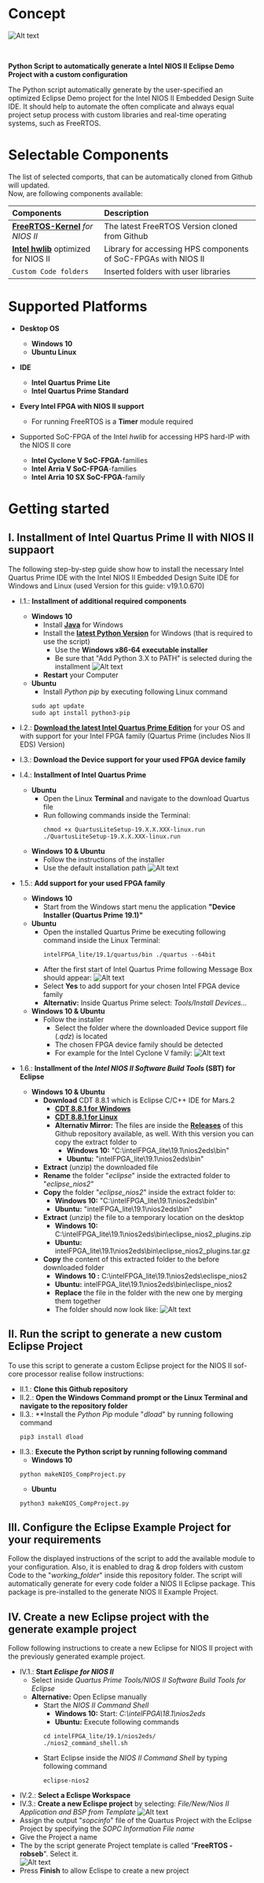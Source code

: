 # Concept

![Alt text](doc/Concept.png?raw=true "Concept illustration")

<br>

**Python Script to automatically generate a Intel NIOS II Eclipse Demo Project with a custom configuration**

The Python script automatically generate by the user-specified an optimized Eclipse Demo project for the Intel NIOS II Embedded Design Suite IDE.
It should help to automate the often complicate and always equal project setup process with custom libraries and real-time operating systems, such as FreeRTOS. 

# Selectable Components
The list of selected comports, that can be automatically cloned from Github will updated. <br>
Now, are following components available: 

| Components | Description
|:--|:--|
| [**FreeRTOS-Kernel**](https://github.com/FreeRTOS/FreeRTOS-Kernel) *for NIOS II*    | The latest FreeRTOS Version cloned from Github  |
| [**Intel hwlib**](https://github.com/robseb/hwlib) optimized for NIOS II    | Library for accessing HPS components of SoC-FPGAs with NIOS II |
|  `Custom Code folders` | Inserted folders with user libraries 

# Supported Platforms 

* **Desktop OS**
    * **Windows 10**
    * **Ubuntu Linux**
* **IDE**
    * **Intel Quartus Prime Lite**<!--  -->
    * **Intel Quartus Prime Standard**

* **Every Intel FPGA with NIOS II support**  
    * For running FreeRTOS is a **Timer** module required 

* Supported SoC-FPGA of the Intel *hwlib* for accessing HPS hard-IP with the NIOS II core
    * **Intel Cyclone V SoC-FPGA**-families 
    * **Intel Arria V SoC-FPGA**-families
    * **Intel Arria 10 SX SoC-FPGA**-family  

# Getting started
## I. Installment of Intel Quartus Prime II with NIOS II suppaort 
The following step-by-step guide show how to install the necessary Intel Quartus Prime IDE with the Intel NIOS II Embedded Design Suite IDE for Windows and Linux (used Version for this guide: v19.1.0.670)

* I.1.: **Installment of additional required components**
    * **Windows 10**
        * Install [**Java**](https://www.java.com/en/download/win10.jsp) for Windows 
        * Install the [**latest Python Version**](https://www.python.org/downloads/windows/) for Windows (that is required to use the script)
            * Use the **Windows x86-64 executable installer**
            * Be sure that "Add Python 3.X to PATH" is selected during the installment
                ![Alt text](doc/Screenshoot_PythonInstallment.png?raw=true "Screenshot of the Python installer")
        * **Restart** your Computer
    * **Ubuntu**
        * Install *Python pip* by executing following Linux command
        ````shell
        sudo apt update
        sudo apt install python3-pip
        ````

* I.2.: [**Download the latest Intel Quartus Prime Edition**](https://fpgasoftware.intel.com/?edition=lite) for your OS and with support for your Intel FPGA family (Quartus Prime (includes Nios II EDS) Version)
* I.3.: **Download the Device support for your used FPGA device family**
* I.4.: **Installment of Intel Quartus Prime**
    * **Ubuntu**
        * Open the Linux **Terminal** and navigate to the download Quartus file
        * Run following commands inside the Terminal: 
            ````shell
            chmod +x QuartusLiteSetup-19.X.X.XXX-linux.run
            ./QuartusLiteSetup-19.X.X.XXX-linux.run
            ````
    * **Windows 10 & Ubuntu**
        * Follow the instructions of the installer
        * Use the default installation path
        ![Alt text](doc/Screenshoot_installingQuartus.png?raw=true "Screenshot of the installing progress")

* 1.5.: **Add support for your used FPGA family**
    * **Windows 10** 
        *  Start from the Windows start menu the application **"Device Installer (Quartus Prime 19.1)"**  
    * **Ubuntu** 
        * Open the installed Quartus Prime be executing following command inside the Linux Terminal:
    	  ````shell
          intelFPGA_lite/19.1/quartus/bin ./quartus --64bit
          ````
        * After the first start of Intel Quartus Prime following Message Box should appear:
            ![Alt text](doc/QuartusMessageBox.png?raw=true "Screenshot of the message box")
        * Select **Yes** to add support for your chosen Intel FPGA device family
        * **Alternativ:** Inside Quartus Prime select: *Tools/Install Devices...* 
    * **Windows 10 & Ubuntu**
        * Follow the installer
            * Select the folder where the downloaded Device support file (*.qdz*) is located
            * The chosen FPGA device family should be detected 
            * For example for the Intel Cyclone V family:
                ![Alt text](doc/Screenshoot_DeviceSupport.png?raw=true "Screenshot of Device Support Installment")
* 1.6.: **Installment of the *Intel NIOS II Software Build Tools* (SBT) for Eclipse**
    * **Windows 10 & Ubuntu**
        * **Download** CDT 8.8.1 which is Eclipse C/C++ IDE for Mars.2
            * [**CDT 8.8.1 for Windows**](https://www.eclipse.org/downloads/download.php?file=/technology/epp/downloads/release/mars/2/eclipse-cpp-mars-2-win32-x86_64.zip)
            * [**CDT 8.8.1 for Linux**](https://www.eclipse.org/downloads/download.php?file=/technology/epp/downloads/release/mars/2/eclipse-cpp-mars-2-linux-gtk-x86_64.tar.gz)
            * **Alternativ Mirror:** The files are inside the [**Releases**](https://github.com/robseb/NIOSII_EclipseCompProject/releases) of this Github repository available, as well. With this version you can copy the extract folder to
                * **Windows 10:** "C:\intelFPGA_lite\19.1\nios2eds\bin"
                * **Ubuntu:**  "intelFPGA_lite\19.1\nios2eds\bin"
        * **Extract** (unzip) the downloaded file
        * **Rename** the folder "*eclipse*" inside the extracted folder to "*eclipse_nios2*"
        * **Copy** the folder "*eclipse_nios2*" inside the extract folder to:
            * **Windows 10:** "C:\intelFPGA_lite\19.1\nios2eds\bin"
            * **Ubuntu:**  "intelFPGA_lite\19.1\nios2eds\bin"
        * **Extract** (unzip) the file to a temporary location on the desktop 
            * **Windows 10:** C:\intelFPGA_lite\19.1\nios2eds\bin\eclipse_nios2_plugins.zip
             * **Ubuntu:** intelFPGA_lite\19.1\nios2eds\bin\eclipse_nios2_plugins.tar.gz
        * **Copy** the content of this extracted folder to the before downloaded folder 
            * **Windows 10 :** C:\intelFPGA_lite\19.1\nios2eds\eclispe_nios2
            * **Ubuntu:** intelFPGA_lite\19.1\nios2eds\bin\\eclispe_nios2
            * **Replace** the file in the folder with the new one by merging them together 
            * The folder should now look like:
                ![Alt text](doc/Screenshoot_ContentFolder.png?raw=true "Screenshot of the folder content")

## II. Run the script to generate a new custom Eclipse Project
To use this script to generate a custom Eclipse project for the NIOS II sof-core processor realise follow instructions:
* II.1.: **Clone this Github repository** 
* II.2.: **Open the Windows Command prompt or the Linux Terminal and navigate to the repository folder**
* II.3.: **Install the *Python Pip* module "*dload*" by running following command
    ````shell
    pip3 install dload
    ````
* II.3.: **Execute the Python script by running following command**
    * **Windows 10**
    ````shell
    python makeNIOS_CompProject.py        
    ```` 
    * **Ubuntu**
    ````shell
    python3 makeNIOS_CompProject.py        
    ```` 
## III. Configure the Eclipse Example Project for your requirements 
Follow the displayed instructions of the script to add the available module to your configuration. 
Also, it is enabled to drag & drop folders with custom Code to the "*working_folder*" inside this repository folder. The script will automatically generate for every code folder a NIOS II Eclipse package. This package is pre-installed to the generate NIOS II Example Project. 

## IV. Create a new Eclipse project with the generate example project
Follow following instructions to create a new Eclipse for NIOS II project with the previously generated example project. 
* IV.1.:  **Start *Eclispe for NIOS II*** 
    * Select inside *Quartus Prime* *Tools/NIOS II Software Build Tools for Eclipse*
    * **Alternative:** Open Eclipse manually  
        * Start the *NIOS II Command Shell*
            * **Windows 10:** Start: *C:\intelFPGA\18.1\nios2eds*
            * **Ubuntu:** Execute following commands
            ````shell  
            cd intelFPGA_lite/19.1/nios2eds/
            ./nios2_command_shell.sh
            ````
        * Start Eclipse inside the *NIOS II Command Shell* by typing following command
            ````shell
            eclipse-nios2
            ````
* IV.2.: **Select a Eclispe Workspace**
* IV.3.: **Create a new Eclispe project** by selecting: *File/New/Nios II Application and BSP from Template*
 ![Alt text](doc/ScreenshootEclipseConf.png?raw=true "Screenshot of the Eclipse project configuration")
 * Assign the output "*sopcinfo*" file of the Quartus Project with the Eclipse Project by specifying the *SOPC Information File name*
 * Give the Project a name
 * The by the script generate Project template is called "**FreeRTOS -robseb**". Select it.  
  ![Alt text](doc/ScreenshootEclipseProjectGenerate.png?raw=true "Screenshot of the Eclipse project configuration")
* Press **Finish** to allow Eclispe to create a new project
<br>
<br>
<br>
<br>

## V. Compile the Eclispe project 
## VI. Debug the Eclipse project

## VII. Example output of the Python script

````shell
    C:\Users\Robin\Documents\GitHub\NIOSII_EclipseCompProject>python makeNIOS_CompProject.py

    #############################################################################
    #                                                                            #
    #    ########   ######     ##    ##  #######   ######  ########  #######     #
    #    ##     ## ##    ##     ##  ##  ##     ## ##    ##    ##    ##     ##    #
    #    ##     ## ##            ####   ##     ## ##          ##    ##     ##    #
    #    ########   ######        ##    ##     ## ##          ##    ##     ##    #
    #    ##   ##         ##       ##    ##     ## ##          ##    ##     ##    #
    #    ##    ##  ##    ##       ##    ##     ## ##    ##    ##    ##     ##    #
    #    ##     ##  ######        ##     #######   ######     ##     #######     #
    #                                                                            #
    #       AUTOMATIC SCRIPT FOR GENERATING A ECLIPSE FOR NIOS II PROJECT        #
    #                    WITH CUSTOM COMPONENTS,OS AND HAL,...                   #
    #                                                                            #
    #               by Robin Sebastian (https://github.com/robseb)               #
    #                            Vers.: 1.007                                   #
    #                                                                            #
    ##############################################################################


    --> Find the System Platform
    --> Try to find the default Quartus installation path
            Following Quartus Installation Folder was found:
            C:\intelFPGA_lite\18.1

    --> Check that the script runs inside the Github folder

    --> Working Folder Name: working_folder


    ##############################################################################
    # -> Intel hwlib for using the peripheral HPS components  <- #
    # -> of the Cyclone and Arria SoC-FPGA with the NIOS II <- #
    #   1: Install the hwlib
    #   2: Do not pre-install the hwlib
    ------------------------------------------------------------------------------
    Q,C = abort execution
    --> Please chose with 1 or 2 = 2
    ---->Do not pre-install the hwlib

    =====================>>> Starting the generation... <<<====================

    --> FreeRTOS Version is already available
    --> Check if the FreeRTOS folders looks okay
        looks okay
    --> Remove support of diffrent compliers as GCC
    --> Allow only the folder "GCC" and "MemMang" inside /FreeRTOS-Kernel/portable
    --> Remove support of diffrent Platform as Intel NIOS II
    --> Remove vintage Memory Management

    ###############################################################################
    #                                                                              #
    #           OPTIONAL: ADD CUSTOM COMPONENTS TO THE PROJECT                     #
    #                                                                              #
    #  Add this point it is possible to generate for custom code a NIOS II Eclipse #
    #  component to add the code to the final NIOS II Eclipse HAL project          #
    #                                                                              #
    #  Copy a folder with the code to the working folder                           #
    #  for every folder will be a  NIOS II Eclipse component be generareted and    #
    #  it will be added to the final Demo project                                  #
    #                                                                              #
    #  Note: The folder name will be used as component name                        #
    ------------------------------------------------------------------------------
    # The working folder:                                                          #
    C:\Users\Robin\Documents\GitHub\NIOSII_EclipseCompProject\working_folder\
    ------------------------------------------------------------------------------
    Type anything to continue ...

    --> Detect added custom folders
        No Folders detect
    ------------------------------------------------------------------------------
    --> Coy additional files to the FreeRTOS folder
    --> Relace the port.c file with additional/port.c file
    --> Copy everything else to the FreeRTOS/portable/NIOS_RTOS_HAL folder
        Copy include files

    --> Remove old component folder: FreeRTOS
    --> Generate FreeRTOS Kernel code file structure and
        Copy the FreeRTOS Kernel to the Quartus Component folder
        CONTRIBUTING.md
        croutine.c
        event_groups.c
        GitHub-FreeRTOS-Kernel-Home.url
        History.txt
        include
        LICENSE.md
        list.c
        portable
        queue.c
        Quick_Start_Guide.url
        README.md
        SECURITY.md
        stream_buffer.c
        tasks.c
        timers.c

    --> Generate TCL component TCL script for the FreeRTOS Kernel
    --> Progress every file in folder structure "FreeRTOS"

        Folder: include
        Folder: portable
        Folder: source
        --> \source
        File: CONTRIBUTING.md
        File: croutine.c
        File: event_groups.c
        File: GitHub-FreeRTOS-Kernel-Home.url
        File: History.txt
        File: LICENSE.md
        File: list.c
        File: queue.c
        File: Quick_Start_Guide.url
        File: README.md
        File: SECURITY.md
        File: stream_buffer.c
        File: tasks.c
        File: timers.c
        <--
        Folder: include
        Folder: portable
        --> \portable
        Folder: GCC
        Folder: MemMang
        Folder: NIOS_RTOS_HAL
        File: readme.txt
        --> \portable\NIOS_RTOS_HAL
        File: alt_env_lock.c
        File: alt_exit.c
        File: alt_hooks.h
        File: alt_iic.c
        File: alt_irq_handler.c
        File: alt_legacy_irq.h
        File: alt_main.c
        File: alt_malloc_lock.c
        File: alt_sem.h
        File: alt_sem_freertos.h
        File: alt_tick.c
        <-- \portable
        Folder: GCC
        Folder: MemMang
        --> \portable\MemMang
        File: heap_3.c
        File: heap_4.c
        File: heap_5.c
        File: ReadMe.url
        <-- \portable
        Folder: GCC
        --> \portable\GCC
        Folder: NiosII
        --> \portable\GCC\NiosII
        File: port.c
        File: portmacro.h
        File: port_asm.S
        <-- \portable\GCC
        <-- \portable\GCC
        <<<<---- \include
        File: atomic.h
        File: croutine.h
        File: deprecated_definitions.h
        File: event_groups.h
        File: FreeRTOS.h
        File: FreeRTOSConfig.h
        File: list.h
        File: message_buffer.h
        File: mpu_prototypes.h
        File: mpu_wrappers.h
        File: portable.h
        File: projdefs.h
        File: queue.h
        File: semphr.h
        File: StackMacros.h
        File: stack_macros.h
        File: stdint.readme
        File: stream_buffer.h
        File: task.h
        File: timers.h
        <-- \include
        <<<<---- \include
        ==== File processing done ====

    --> Generate include folders for "FreeRTOS"
    Add include path: portable/NIOS_RTOS_HAL
    Add include path: portable/GCC/NiosII
    Add include path: include
    Generatation of TCL OS TCL script for FreeRTOS done

    --> Copy Demo files to the Quartus Example folder
    --> Remove old component folder: freertos_c1
    --> Generate XML Demo project template File
    --> Open the Intel NIOS II Command Shell

    --> Navigate to the Quartus Project Folder
    --> Generate now Eclipse for NIOS components by executing the TCL scripts
    ------------------------------------------------
    Altera Nios2 Command Shell [GCC 4]

    Version 18.1, Build 625
    ------------------------------------------------
    2020.06.03.18:07:12 Info: Doing: <b>ip-make-ipx --source-directory=. --output=components.ipx</b>
    2020.06.03.18:07:13 Info: Using factories: CuspFactory, ImportFactory, DSPBuilderFactory, JarFactory, TclModuleFactory, BeanElementFactory, PresetFactory, QsysFactory, IPXactBlackBoxFactory, EmbeddedSwTclDriverFactory
    2020.06.03.18:07:13 Info: (0) searching <b>C:/intelFPGA_lite/18.1/nios2eds/components/**/*</b> (command line switch)
    2020.06.03.18:07:13 Info: Loading altera_hal/altera_hal_sw.tcl
    2020.06.03.18:07:13 Info: Loading altera_hostfs/altera_hostfs_sw.tcl
    2020.06.03.18:07:13 Info: Loading altera_iniche/altera_iniche_sw.tcl
    2020.06.03.18:07:13 Info: Loading altera_nios2/altera_nios2_hal_sw.tcl
    2020.06.03.18:07:13 Info: Loading altera_nios2/altera_nios2_qsys_hal_sw.tcl
    2020.06.03.18:07:13 Info: Loading altera_nios2/altera_nios2_qsys_hw.tcl
    2020.06.03.18:07:14 Info: Loading altera_nios2/altera_nios2_qsys_ucosiii_sw.tcl
    2020.06.03.18:07:14 Info: Loading altera_nios2/altera_nios2_qsys_ucosii_sw.tcl
    2020.06.03.18:07:14 Info: Loading altera_nios2/altera_nios2_ucosiii_sw.tcl
    2020.06.03.18:07:14 Info: Loading altera_nios2/altera_nios2_ucosii_sw.tcl
    2020.06.03.18:07:14 Info: Loading altera_nios2/nios2-wizard.jar
    2020.06.03.18:07:14 Info: Loading altera_nios2/nios2-wizard.jar
    2020.06.03.18:07:14 Info: Loading altera_nios2_gen2/altera_nios2_hal_sw.tcl
    2020.06.03.18:07:14 Info: Loading altera_nios2_gen2/altera_nios2_hw.tcl
    2020.06.03.18:07:14 Info: Loading altera_nios2_gen2/altera_nios2_ucosiii_sw.tcl
    2020.06.03.18:07:14 Info: Loading altera_nios2_gen2/altera_nios2_ucosii_sw.tcl
    2020.06.03.18:07:14 Info: Loading altera_nios2_gen2/altera_nios2_unit_hw.tcl
    2020.06.03.18:07:14 Info: Loading altera_quad_seven_seg/altera_quad_seven_seg_sw.tcl
    2020.06.03.18:07:14 Info: Loading altera_ro_zipfs/altera_ro_zipfs_sw.tcl
    2020.06.03.18:07:14 Info: Loading FreeRTOS/FreeRTOS_sw.tcl
    2020.06.03.18:07:14 Info: Loading hwlib/hwlib_sw.tcl
    2020.06.03.18:07:14 Info: Loading micrium_uc_osii/micrium_ucosii_sw.tcl
    2020.06.03.18:07:14 Info: <b>C:/intelFPGA_lite/18.1/nios2eds/components/**/*</b> matched 170 files in 1.36 seconds
    2020.06.03.18:07:14 Info: Found 20 components

    ################################################################################
    #                                                                              #
    #                        GENERATION WAS SUCCESSFUL                             #
    # -----------------------------------------------------------------------------#
                                    NEXT STEPS                                    #
    #                                                                              #
    #                     --- Open ECLIPSE for NIOS II ---                         #
                    (C:\intelFPGA_lite\18.1\nios2eds\bin\eclipse_nios2)
    #                                                                              #
    #               --- Open the generated Example Project ---                     #
    #      +  Select inside Eclipse:  File > New > NIOS II Application and BSP ... #
    #      + Select the Temaplate: "FreeRTOS - robseb"                             #
    #                                                                              #
    #                 --- Use the generated NIOS II BSP  ---                       #
    #      +  Select inside Eclipse:  File > New > NIOS II Board Support Package   #
    #      +  Select as BSP type:  "FreeRTOS"                                      #
    #                                                                              #
    # -----------------------------------------------------------------------------#
    #                                                                              #
    #                           SUPPORT THE AUTHOR                                 #
    #                                                                              #
    #                            ROBIN SEBASTIAN                                   #
    #                     (https://github.com/robseb/)                             #
    #                                                                              #
    #    NIOSII_EclipseCompProject and rsYocto are projects, that I have fully     #
    #        developed on my own. No companies are involved in this projects.      #
    #        Today I aim a Master Student of electronic engineering                #
    #            Please support me for further development                         #
    #                                                                              #
    ################################################################################
````
    C:\Users\Robin\Documents\GitHub\NIOSII_EclipseCompProject>
    <h3> Work under process! </h3>

<br>
<br>
<br>
<br>

# Author

***Robin Sebastian**

*NIOSII_EclipseCompProject* and *rsYocto* are projects, that I have fully developed on my own. No companies are involved in this projects.
Today I'm a Master Student of electronic engineering with the major embedded systems. 

[![Gitter](https://badges.gitter.im/rsyocto/community.svg)](https://gitter.im/rsyocto/community?utm_source=badge&utm_medium=badge&utm_campaign=pr-badge)
[![Email me!](https://img.shields.io/badge/Ask%20me-anything-1abc9c.svg)](mailto:git@robseb.de)
